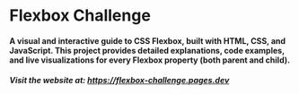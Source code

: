 # Flexbox Challenge

#### A visual and interactive guide to CSS Flexbox, built with HTML, CSS, and JavaScript. This project provides detailed explanations, code examples, and live visualizations for every Flexbox property (both parent and child).

##### Visit the website at: https://flexbox-challenge.pages.dev
